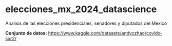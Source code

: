 # elecciones_mx_2024_datascience
Analisis de las elecciones presidenciales, senadores y diputados del Mexico

**Conjunto de datos:** https://www.kaggle.com/datasets/andyczhao/covidx-cxr2/